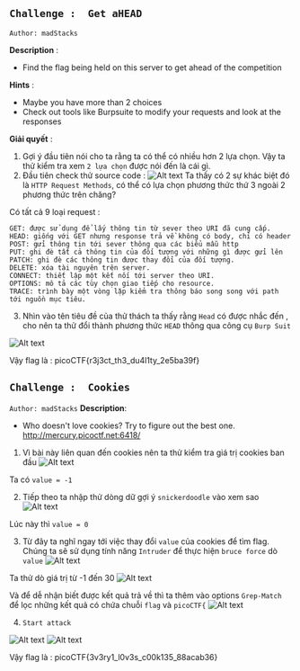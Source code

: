 ## `Challenge :  Get aHEAD `
`Author: madStacks`

**Description** : 
- Find the flag being held on this server to get ahead of the competition
 
**Hints** :
- Maybe you have more than 2 choices
- Check out tools like Burpsuite to modify your requests and look at the responses

**Giải quyết** :
1. Gợi ý đầu tiên nói cho ta rằng ta có thể có nhiều hơn 2 lựa chọn. Vậy ta thử kiểm tra xem `2 lựa chọn` được nói đến là cái gì.
2. Đầu tiên check thử source code : 
![Alt text](image.png)
Ta thấy có 2 sự khác biệt đó là `HTTP Request Methods`, có thể có lựa chọn phương thức thứ 3 ngoài 2 phương thức trên chăng?

Có tất cả 9 loại request :
```
GET: được sử dụng để lấy thông tin từ sever theo URI đã cung cấp.
HEAD: giống với GET nhưng response trả về không có body, chỉ có header
POST: gửi thông tin tới sever thông qua các biểu mẫu http
PUT: ghi đè tất cả thông tin của đối tượng với những gì được gửi lên
PATCH: ghi đè các thông tin được thay đổi của đối tượng.
DELETE: xóa tài nguyên trên server.
CONNECT: thiết lập một kết nối tới server theo URI.
OPTIONS: mô tả các tùy chọn giao tiếp cho resource.
TRACE: trình bày một vòng lặp kiểm tra thông báo song song với path tới nguồn mục tiêu.
```

3. Nhìn vào tên tiêu đề của thử thách ta thấy rằng `Head` có được nhắc đến , cho nên ta thử đổi thành phương thức `HEAD` thông qua công cụ `Burp Suit`

![Alt text](image-2.png)

Vậy flag là : picoCTF{r3j3ct_th3_du4l1ty_2e5ba39f}


## `Challenge :  Cookies `
`Author: madStacks`
**Description**:
- Who doesn't love cookies? Try to figure out the best one. http://mercury.picoctf.net:6418/

1. Vì bài này liên quan đến cookies nên ta thử kiểm tra giá trị cookies ban đầu 
![Alt text](image-12.png)

Ta có `value = -1`

2. Tiếp theo ta nhập thử dòng dữ gợi ý `snickerdoodle` vào xem sao
![Alt text](image-4.png)

Lúc này thì `value = 0`

3. Từ đây ta nghĩ ngay tới việc thay đổi `value` của cookies để tìm flag. Chúng ta sẽ sử dụng tính năng `Intruder` để thực hiện `bruce force` dò `value`
![Alt text](image-8.png)

Ta thử dò giá trị từ -1 đến 30
![Alt text](image-6.png)

Và để dễ nhận biết được kết quả trả về thì ta thêm vào options `Grep-Match` để lọc những kết quả có chứa chuỗi `flag` và `picoCTF{`
![Alt text](image-9.png)

4. `Start attack`

![Alt text](image-10.png)
![Alt text](image-11.png)

Vậy flag là : picoCTF{3v3ry1_l0v3s_c00k135_88acab36}